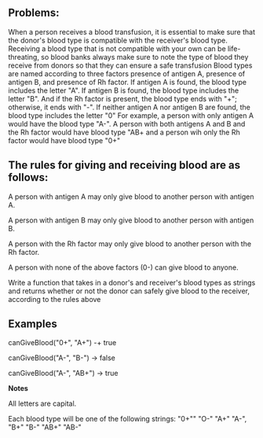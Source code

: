 ## Problems:
When a person receives a blood transfusion, it is essential to make sure that the donor's blood type is
compatible with the receiver's blood type. Receiving a blood type that is not compatible with your own can be life-threating, so blood banks always make sure
to note the type of blood they receive from donors so that they can ensure a safe transfusion Blood types are named according to three factors presence of antigen A, presence of antigen B, and
presence of Rh factor. If antigen A is found, the blood type includes the letter "A". If antigen B is found, the blood type includes the letter "B". And if the Rh factor
is present, the blood type ends with "+"; otherwise, it ends with "-". If neither antigen A nor antigen B are found, the blood type includes the letter "0" For example, a person with only antigen A would have
the blood type "A-". A person with both antigens A and B and the Rh factor would have blood type "AB+ and a person wih only the Rh factor would have blood type "0+"

## The rules for giving and receiving blood are as follows:
A person with antigen A may only give blood to another person with antigen A.

A person with antigen B may only give blood to another person with antigen B.

A person with the Rh factor may only give blood to another person with the Rh factor.

A person with none of the above factors (0-) can give blood to anyone.

Write a function that takes in a donor's and receiver's blood types as strings and returns whether or not the donor can safely give blood to the receiver, 
according to the rules above

## Examples
canGiveBlood("0+", "A+") -+ true

canGiveBlood("A-", "B-") -> false

canGiveBlood("A-", "AB+") -> true

**Notes**

All letters are capital.

Each blood type will be one of the following strings: "0+"" "O-" "A+" "A-", "B+" "B-" "AB+" "AB-"
